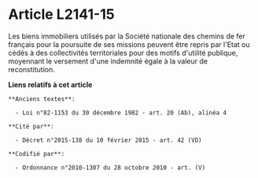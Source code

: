 # Article L2141-15

Les biens immobiliers utilisés par la Société nationale des chemins de fer français pour la poursuite de ses missions peuvent
être repris par l'Etat ou cédés à des collectivités territoriales pour des motifs d'utilité publique, moyennant le versement
d'une indemnité égale à la valeur de reconstitution.

**Liens relatifs à cet article**

	**Anciens textes**:

	  - Loi n°82-1153 du 30 décembre 1982 - art. 20 (Ab), alinéa 4

	**Cité par**:

	  - Décret n°2015-138 du 10 février 2015 - art. 42 (VD)

	**Codifié par**:

	  - Ordonnance n°2010-1307 du 28 octobre 2010 - art. (V)
